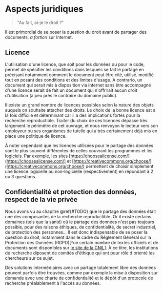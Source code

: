 # Aspects juridiques

>"Au fait, ai-je le droit ?"

Il est primordial de se poser la question du droit avant de partager des
documents, *a fortiori* sur Internet.

## Licence

L'utilisation d'une licence, que soit pour les données ou pour le code, permet
de spécifier les conditions dans lesquels se fait le partage en précisant
notamment comment le document peut être cité, utilisé, modifié tout en posant
des conditions et des limites d'usage. A contrario, un document qui serait mis
à disposition via internet sans être accompagné d'une licence serait de fait un
document qui n'offrirait aucun droit d'utilisation (à peu près le contraire du
domaine public).

Il existe un grand nombre de licences possibles selon la nature des objets
auquels on souhaite attacher des droits. Le choix de la bonne licence est à la
fois difficile et déterminant car il a des implications fortes pour la
recherche reproductible. Traiter du choix de ces licences dépasse très
largement le périmètre de cet ouvrage, et nous renvoyon le lecteur vers son
employeur ou ses organismes de tutelle qui a très certainement déjà mis en
place une politique de licence.

À noter cependant que les licences utilisées pour le partage des données sont
le plus souvent différentes de celles couvrant les programmes et les
logiciels. Par exemple, les sites
[https://choosealicense.com/](https://choosealicense.com/) et
[https://creativecommons.org/choose/](https://creativecommons.org/choose/)
permettent de choisir simplement une licence logicielle ou non-logicielle
(respectivement) en répondant à 2 ou 3 questions.



## Confidentialité et protection des données, respect de la vie privée

Nous avons vu au chapitre \@ref{#TODO} que le partage des données était une des
composantes de la recherche reproductible. Or il existe certains domaines (tels
que la santé) où le partage des données n'est pas toujours possible, pour des
raisons éthiques, de confidentialité, de secret industriel, de protection des
personnes... Il est donc indispensable de se poser la question du droit,
notamment dans le cadre du Réglement Général sur la Protection des Données
(RGPD)[^un certain nombre de textes officiels et de documents sont disponibles
sur [le site de la
CNIL](https://www.cnil.fr/fr/textes-officiels-europeens-protection-donnees)]. À
ce titre, les institutions de recherche diposent de comités d'éthique qui ont
pour rôle d'orienté les chercheurs sur ce sujet.

Des solutions intermédiaires avec un partage totalement libre des données
peuvent parfois être trouvées, comme par exemple la mise à disposition sur
demande avec une charte de confidentialité et le dépôt d'un protocole de
recherche préalablement à l'accès au données.


